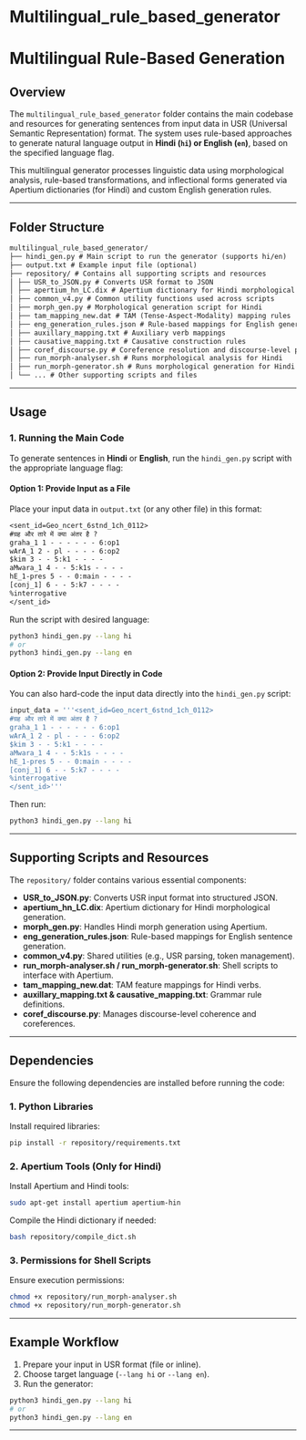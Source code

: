 # Multilingual_rule_based_generator
# Multilingual Rule-Based Generation

## Overview
The `multilingual_rule_based_generator` folder contains the main codebase and resources for generating sentences from input data in USR (Universal Semantic Representation) format. The system uses rule-based approaches to generate natural language output in **Hindi (`hi`) or English (`en`)**, based on the specified language flag.

This multilingual generator processes linguistic data using morphological analysis, rule-based transformations, and inflectional forms generated via Apertium dictionaries (for Hindi) and custom English generation rules.

---

## Folder Structure

```txt
multilingual_rule_based_generator/
├── hindi_gen.py # Main script to run the generator (supports hi/en)
├── output.txt # Example input file (optional)
├── repository/ # Contains all supporting scripts and resources
│ ├── USR_to_JSON.py # Converts USR format to JSON
│ ├── apertium_hn_LC.dix # Apertium dictionary for Hindi morphological generation
│ ├── common_v4.py # Common utility functions used across scripts
│ ├── morph_gen.py # Morphological generation script for Hindi
│ ├── tam_mapping_new.dat # TAM (Tense-Aspect-Modality) mapping rules
│ ├── eng_generation_rules.json # Rule-based mappings for English generation
│ ├── auxillary_mapping.txt # Auxiliary verb mappings
│ ├── causative_mapping.txt # Causative construction rules
│ ├── coref_discourse.py # Coreference resolution and discourse-level processing
│ ├── run_morph-analyser.sh # Runs morphological analysis for Hindi
│ ├── run_morph-generator.sh # Runs morphological generation for Hindi
│ └── ... # Other supporting scripts and files
```

---

## Usage

### 1. Running the Main Code
To generate sentences in **Hindi** or **English**, run the `hindi_gen.py` script with the appropriate language flag:

#### Option 1: Provide Input as a File
Place your input data in `output.txt` (or any other file) in this format:
```txt
<sent_id=Geo_ncert_6stnd_1ch_0112>
#ग्रह और तारे में क्या अंतर है ?
graha_1 1 - - - - - - 6:op1
wArA_1 2 - pl - - - - 6:op2
$kim 3 - - 5:k1 - - - -
aMwara_1 4 - - 5:k1s - - - -
hE_1-pres 5 - - 0:main - - - -
[conj_1] 6 - - 5:k7 - - - -
%interrogative
</sent_id>
```
Run the script with desired language:
```bash
python3 hindi_gen.py --lang hi
# or
python3 hindi_gen.py --lang en
```

#### Option 2: Provide Input Directly in Code
You can also hard-code the input data directly into the `hindi_gen.py` script:
```python
input_data = '''<sent_id=Geo_ncert_6stnd_1ch_0112>
#ग्रह और तारे में क्या अंतर है ?
graha_1 1 - - - - - - 6:op1
wArA_1 2 - pl - - - - 6:op2
$kim 3 - - 5:k1 - - - -
aMwara_1 4 - - 5:k1s - - - -
hE_1-pres 5 - - 0:main - - - -
[conj_1] 6 - - 5:k7 - - - -
%interrogative
</sent_id>'''
```
Then run:
```bash
python3 hindi_gen.py --lang hi
```

---

## Supporting Scripts and Resources

The `repository/` folder contains various essential components:

- **USR_to_JSON.py**: Converts USR input format into structured JSON.
- **apertium_hn_LC.dix**: Apertium dictionary for Hindi morphological generation.
- **morph_gen.py**: Handles Hindi morph generation using Apertium.
- **eng_generation_rules.json**: Rule-based mappings for English sentence generation.
- **common_v4.py**: Shared utilities (e.g., USR parsing, token management).
- **run_morph-analyser.sh / run_morph-generator.sh**: Shell scripts to interface with Apertium.
- **tam_mapping_new.dat**: TAM feature mappings for Hindi verbs.
- **auxillary_mapping.txt & causative_mapping.txt**: Grammar rule definitions.
- **coref_discourse.py**: Manages discourse-level coherence and coreferences.

---

## Dependencies

Ensure the following dependencies are installed before running the code:

### 1. Python Libraries
Install required libraries:
```bash
pip install -r repository/requirements.txt
```

### 2. Apertium Tools (Only for Hindi)
Install Apertium and Hindi tools:
```bash
sudo apt-get install apertium apertium-hin
```
Compile the Hindi dictionary if needed:
```bash
bash repository/compile_dict.sh
```

### 3. Permissions for Shell Scripts
Ensure execution permissions:
```bash
chmod +x repository/run_morph-analyser.sh
chmod +x repository/run_morph-generator.sh
```

---

## Example Workflow

1. Prepare your input in USR format (file or inline).
2. Choose target language (`--lang hi` or `--lang en`).
3. Run the generator:
```bash
python3 hindi_gen.py --lang hi
# or
python3 hindi_gen.py --lang en
```

---

